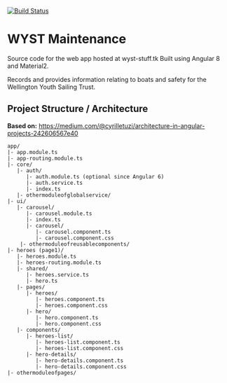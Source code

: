 [![Build Status](https://travis-ci.com/LaserFlash/WYST-Maintenance.svg?branch=master)](https://travis-ci.com/LaserFlash/WYST-Maintenance)
# WYST Maintenance

Source code for the web app hosted at wyst-stuff.tk
Built using Angular 8 and Material2.

Records and provides information relating to boats and safety for the Wellington Youth Sailing Trust.

## Project Structure / Architecture

**Based on:** <https://medium.com/@cyrilletuzi/architecture-in-angular-projects-242606567e40>

```
app/
|- app.module.ts
|- app-routing.module.ts
|- core/
   |- auth/
      |- auth.module.ts (optional since Angular 6)
      |- auth.service.ts
      |- index.ts
   |- othermoduleofglobalservice/
|- ui/
   |- carousel/
      |- carousel.module.ts
      |- index.ts
      |- carousel/
         |- carousel.component.ts
         |- carousel.component.css
    |- othermoduleofreusablecomponents/
|- heroes (page1)/
   |- heroes.module.ts
   |- heroes-routing.module.ts
   |- shared/
      |- heroes.service.ts
      |- hero.ts
   |- pages/
      |- heroes/
         |- heroes.component.ts
         |- heroes.component.css
      |- hero/
         |- hero.component.ts
         |- hero.component.css
   |- components/
      |- heroes-list/
         |- heroes-list.component.ts
         |- heroes-list.component.css
      |- hero-details/
         |- hero-details.component.ts
         |- hero-details.component.css
|- othermoduleofpages/
```
